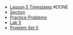 - [Lesson 5 Timestamp](https://youtu.be/ocUpA4d0p-8?t=853) #DONE 
- [Section](https://cs50.harvard.edu/x/2023/sections/5/) 
- [Practice Problems](https://cs50.harvard.edu/x/2023/problems/5/) 
- [Lab 5](https://cs50.harvard.edu/x/2023/labs/5/) 
- [Problem Set 5](https://cs50.harvard.edu/x/2023/psets/5/) 



